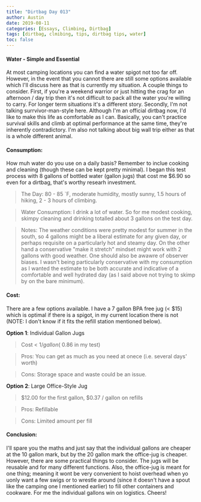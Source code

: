 ```yaml
---
title: "Dirtbag Day 013"
author: Austin
date: 2019-08-11
categories: [Essays, Climbing, Dirtbag]
tags: [dirtbag, clmibing, tips, dirtbag tips, water]
toc: false
---
```

#### Water - Simple and Essential

At most camping locations you can find a water spigot not too far off.  However, in the event that you cannot there are still some options available which I'll discuss here as that is currently my situation.  A couple things to consider.  First, if you're a weekend warrior or just hitting the crag for an afternoon / day trip then it's not difficult to pack all the water you're willing to carry.  For longer term situations it's a different story.  Secondly, I'm not talking surrvivor-man-style here.  Although I'm an official dirtbag now, I'd like to make this life as comfortable as I can.  Basically, you can't practice survival skills and climb at optimal performance at the same time, they're inherently contradictory.  I'm also not talking about big wall trip either as that is a whole different animal.

#### Consumption:
How muh water do you use on a daily basis?  Remember to inclue cooking and cleaning (though these can be kept pretty minimal). I began this test process with 8 gallons  of bottled water (gallon jugs) that cost me $6.90 so even for a dirtbag, that's worthy researh investment.

> The Day:  80 - 85 `F, moderate humidity, mostly sunny, 1.5 hours of hiking, 2 - 3 hours of climbing.

> Water Consumption:  I drink a lot of water.  So for me modest cooking, skimpy cleaning and drinking totalled about 3 gallons on the test day.

> Notes:  The weather conditions were pretty modest for summer in the south, so 4 gallons might be a liberal estimate for any given day, or perhaps requisite on a particularly hot and steamy day.  On the other hand a conservative "make it stretch" mindset might work with 2 gallons with good weather.  One should also be awawre of observer biases.  I wasn't being particularly conservative with my consumption as I wanted the estimate to be both accurate and indicative of a comfortable and well hydrated day (as I said above not trying to skimp by on the bare minimum).

#### Cost:
There are a few options available.  I have a 7 gallon BPA free jug (< $15) which is optimal if there is a spigot, in my current location there is not (NOTE:  I don't know if it fits the refill station mentioned below).

__Option 1__:  Individual Gallon Jugs

> Cost < $1 / gallon (~$0.86 in my test)

> Pros:  You can get as much as you need at onece (i.e. several days' worth)

> Cons:  Storage space and waste could be an issue.

__Option 2__:  Large Office-Style Jug

> $12.00 for the first gallon, $0.37 / gallon on refills

> Pros:  Refillable

> Cons:  Limited amount per fill

#### Conclusion:
I'll spare you the maths and just say that the individual gallons are cheaper at the 10 gallon mark, but by the 20 gallon mark the office-jug is cheaper.  However, there are some practical things to consider.  The jugs will be reusable and for many different functions.  Also, the office-jug is meant for one thing; meaning it wont be very convenient to hoist overhead when yo uonly want a few swigs or to wrestle around (since it doesn't have a spout like the camping one I mentioned earlier) to fill other containers and cookware.  For me the individual gallons win on logistics.  Cheers!
